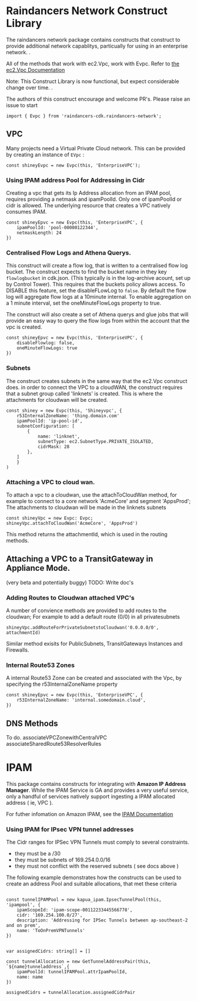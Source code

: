 # Raindancers Network Construct Library

The raindancers network package contains  constructs that construct to provide additional network capablitys, particually for using in an enterprise network. .

All of the methods that work with ec2.Vpc, work with Evpc.   Refer to [the ec2.Vpc Documentation](https://docs.aws.amazon.com/cdk/api/v2/docs/aws-cdk-lib.aws_ec2-readme.html)

Note: This Construct Library is now functional, but expect considerable change over time. .

The authors of this construct encourage and welcome PR's.  Please raise an issue to start

```
import { Evpc } from 'raindancers-cdk.raindancers-network';
```

## VPC

Many projects need a Virtual Private Cloud network.  This can be provided by creating an instance of `EVpc` :

```
const shineyEvpc = new Evpc(this, 'EnterpriseVPC');
```

### Using IPAM address Pool for Addressing in Cidr

Creating a vpc that gets its Ip Address allocation from an IPAM pool, requires providing a netmask and ipamPoolId.  Only one of ipamPoolId or cidr is allowed.    The underlying resource that creates a VPC natively consumes IPAM.

```
const shineyEpvc = new Evpc(this, 'EnterpriseVPC', {
	ipamPoolId: 'pool-00000122344',
	netmaskLength: 24
})
```

### Centralised Flow Logs and Athena Querys.

This construct will create a flow log, that is written to a centralised flow log bucket. The construct expects to find the bucket name in they key `flowlogbucket` in cdk.json. (This typically is in the log-archive acount, set up by Control Tower). This requires that the buckets policy allows access. To DISABLE this feature, set the disableFLowLog to `false`.  By default the flow log will aggregate flow logs at a 10minute internal.  To enable aggregation on a 1 minute interval, set the oneMinuteFlowLogs property to true.

The construct will also create a set of Athena querys and glue jobs that will provide an easy way to query the flow logs from within the account that the vpc is created.

```
const shineyEpvc = new Evpc(this, 'EnterpriseVPC', {
	disableFlowlog: false,
	oneMinuteFlowLogs: true
})
```

### Subnets

The construct creates subnets in the same way that the ec2.Vpc construct does.   in order to connect the VPC to a cloudWAN, the construct requires that a subnet group called 'linknets' is created.  This is where the attachments for cloudwan will be created.

```
const shiney = new Evpc(this, 'Shineyvpc', {
	r53InternalZoneName: 'thing.domain.com'
	ipamPoolId: 'ip-pool-id',
	subnetConfiguration: [
		{
			name: 'linknet',
			subnetType: ec2.SubnetType.PRIVATE_ISOLATED,
			cidrMask: 28
		},
	]
	}
)
```

### Attaching a VPC to cloud wan.

To attach a vpc to a cloudwan, use the attachToCloudWan method, for example to connect to a core network 'AcmeCore' and segment 'AppsProd';  The attachments to cloudwan will be made in the linknets subnets

```
const shineyVpc = new Evpc: Evpc;
shineyVpc.attachToCloudWan('AcmeCore', 'AppsProd')
```

This method returns the attachmentId, which is used in the routing methods.

## Attaching a VPC to a TransitGateway in Appliance Mode.

(very beta and potentially buggy)
TODO: Write doc's

### Adding Routes to Cloudwan attached VPC's

A number of convience methods are provided to add routes to the cloudwan; For example to add a default route (0/0) in all privatesubnets

```
shineyVpc.addRouteForPrivateSubnetstoCloudwan('0.0.0.0/0', attachmentId)
```

Similar method exisits for PublicSubnets, TransitGateways Instances and Firewalls.

### Internal Route53 Zones

A internal Route53 Zone can be created and associated with the Vpc, by specifying the r53InternalZoneName property

```
const shineyEpvc = new Evpc(this, 'EnterpriseVPC', {
	r53InternalZoneName: 'internal.somedomain.cloud',
})
```

## DNS Methods

To do.
associateVPCZonewithCentralVPC
associateSharedRoute53ResolverRules

# IPAM

This package contains constructs for integrating with **Amazon IP Address Manager**.  While the IPAM Service is GA and provides a very useful service, only a handful of services natively support ingesting a IPAM allocated address ( ie, VPC ).

For futher infomation on Amazon IPAM, see the [IPAM Documentation](https://docs.aws.amazon.com/vpc/latest/ipam/getting-started-ipam.html)

### Using IPAM for IPsec VPN tunnel addresses

The Cidr ranges for IPSec VPN Tunnels must comply to several constraints.

* they must be a /30
* they must be subnets of 169.254.0.0/16
* they must not conflict with the reserved subnets ( see docs above )

The following example demonstrates how the constructs can be used to create an address Pool and suitable allocations, that met these criteria

```

const tunnelIPAMPool = new kapua_ipam.IpsecTunnelPool(this, 'ipampool', {
	ipamScopeId: 'ipam-scope-00112233445566778',
	cidr: '169.254.100.0/27',
	description: 'Addressing for IPSec Tunnels between ap-southeast-2 and on prem',
	name: 'ToOnPremVPNTunnels'
})


var assignedCidrs: string[] = []

const tunnelAllocation = new GetTunnelAddressPair(this, `${name}tunneladdress`,{
	ipamPoolId: tunnelIPAMPool.attrIpamPoolId,
	name: name
})

assignedCidrs = tunnelAllocation.assignedCidrPair

```
